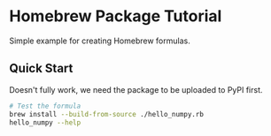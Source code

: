 # Homebrew Package Tutorial

Simple example for creating Homebrew formulas.

## Quick Start

Doesn't fully work, we need the package to be uploaded to PyPI first.

```bash
# Test the formula
brew install --build-from-source ./hello_numpy.rb
hello_numpy --help
```
